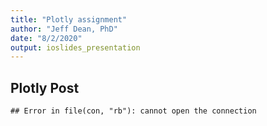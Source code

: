 ```yaml
---
title: "Plotly assignment"
author: "Jeff Dean, PhD"
date: "8/2/2020"
output: ioslides_presentation
---
```




## Plotly Post



```
## Error in file(con, "rb"): cannot open the connection
```


